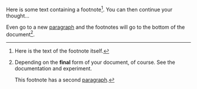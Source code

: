 Here is some text containing a footnote[^somesamplefootnote]. You can then continue your thought...

[^somesamplefootnote]: Here is the text of the footnote itself.

Even go to a new [paragraph][] and the footnotes will go to the bottom of the document[^documentdetails].

[^documentdetails]: Depending on the **final** form of your document, of course. See the documentation and experiment.

    This footnote has a second [paragraph][].

[paragraph]: http://example.com
